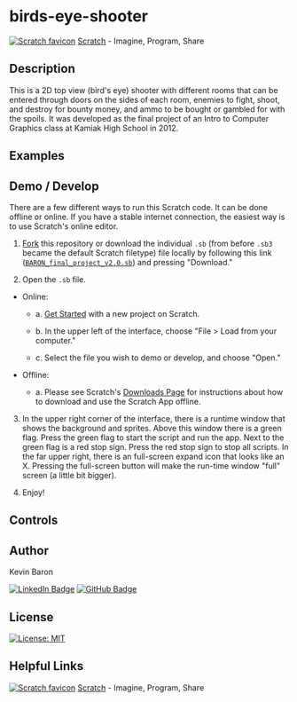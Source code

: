 # birds-eye-shooter

[![Scratch favicon](https://github.com/baronk2/scratch-elements/blob/main/img/favicon/scratch-favicon--16x16.ico)](https://scratch.mit.edu/)
[Scratch](https://scratch.mit.edu/) - Imagine, Program, Share

## Description
This is a 2D top view (bird's eye) shooter with different rooms that can be entered through doors on the sides of each room, enemies to fight, shoot, and destroy for bounty money, and ammo to be bought or gambled for with the spoils. It was developed as the final project of an Intro to Computer Graphics class at Kamiak High School in 2012.

## Examples

## Demo / Develop
There are a few different ways to run this Scratch code. It can be done offline or online. If you have a stable internet connection, the easiest way is to use Scratch's online editor.

1. [Fork](https://docs.github.com/en/get-started/quickstart/fork-a-repo) this repository or download the individual `.sb` (from before `.sb3` became the default Scratch filetype) file locally by following this link ([`BARON_final_project_v2.0.sb`](BARON_final_project_v2.0.sb)) and pressing "Download."

2. Open the `.sb` file.

- Online:

    - a. [Get Started](https://scratch.mit.edu/projects/editor/?tutorial=getStarted) with a new project on Scratch.

    - b. In the upper left of the interface, choose "File > Load from your computer."

    - c. Select the file you wish to demo or develop, and choose "Open."

- Offline:

    - a. Please see Scratch's [Downloads Page](https://scratch.mit.edu/download) for instructions about how to download and use the Scratch App offline.

3. In the upper right corner of the interface, there is a runtime window that shows the background and sprites. Above this window there is a green flag. Press the green flag to start the script and run the app. Next to the green flag is a red stop sign. Press the red stop sign to stop all scripts. In the far upper right, there is an full-screen expand icon that looks like an X. Pressing the full-screen button will make the run-time window "full" screen (a little bit bigger).

4. Enjoy!

## Controls

## Author
Kevin Baron

[![LinkedIn Badge](https://img.shields.io/badge/LinkedIn-0077B5?style=for-the-badge&logo=linkedin&logoColor=white)](https://www.linkedin.com/in/kevin-baron-3557bb254/)
[![GitHub Badge](https://img.shields.io/badge/GitHub-100000?style=for-the-badge&logo=github&logoColor=white)](https://github.com/baronk2)

## License
[![License: MIT](https://img.shields.io/badge/License-MIT-maroon.svg)](https://opensource.org/licenses/MIT)

## Helpful Links

[![Scratch favicon](https://github.com/baronk2/scratch-elements/blob/main/img/favicon/scratch-favicon--16x16.ico)](https://scratch.mit.edu/)
[Scratch](https://scratch.mit.edu/) - Imagine, Program, Share
